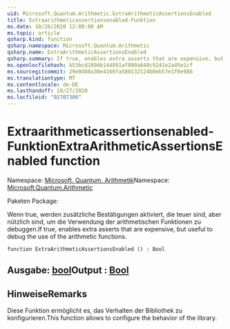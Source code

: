 ```yaml
---
uid: Microsoft.Quantum.Arithmetic.ExtraArithmeticAssertionsEnabled
title: Extraarithmeticassertionsenabled-Funktion
ms.date: 10/26/2020 12:00:00 AM
ms.topic: article
qsharp.kind: function
qsharp.namespace: Microsoft.Quantum.Arithmetic
qsharp.name: ExtraArithmeticAssertionsEnabled
qsharp.summary: If true, enables extra asserts that are expensive, but useful to debug the use of the arithmetic functions.
ms.openlocfilehash: b53bcd1094b144891af800a848c9241e2a45e1cf
ms.sourcegitcommit: 29e0d88a30e4166fa580132124b0eb57e1f0e986
ms.translationtype: MT
ms.contentlocale: de-DE
ms.lasthandoff: 10/27/2020
ms.locfileid: "92707306"
---
```

# <a name="extraarithmeticassertionsenabled-function"></a><span data-ttu-id="e3cc2-102">Extraarithmeticassertionsenabled-Funktion</span><span class="sxs-lookup"><span data-stu-id="e3cc2-102">ExtraArithmeticAssertionsEnabled function</span></span>

<span data-ttu-id="e3cc2-103">Namespace: [Microsoft. Quantum. Arithmetik](xref:Microsoft.Quantum.Arithmetic)</span><span class="sxs-lookup"><span data-stu-id="e3cc2-103">Namespace: [Microsoft.Quantum.Arithmetic](xref:Microsoft.Quantum.Arithmetic)</span></span>

<span data-ttu-id="e3cc2-104">Paketen [](https://nuget.org/packages/)</span><span class="sxs-lookup"><span data-stu-id="e3cc2-104">Package: [](https://nuget.org/packages/)</span></span>


<span data-ttu-id="e3cc2-105">Wenn true, werden zusätzliche Bestätigungen aktiviert, die teuer sind, aber nützlich sind, um die Verwendung der arithmetischen Funktionen zu debuggen.</span><span class="sxs-lookup"><span data-stu-id="e3cc2-105">If true, enables extra asserts that are expensive, but useful to debug the use of the arithmetic functions.</span></span>

```qsharp
function ExtraArithmeticAssertionsEnabled () : Bool
```


## <a name="output--bool"></a><span data-ttu-id="e3cc2-106">Ausgabe: [bool](xref:microsoft.quantum.lang-ref.bool)</span><span class="sxs-lookup"><span data-stu-id="e3cc2-106">Output : [Bool](xref:microsoft.quantum.lang-ref.bool)</span></span>



## <a name="remarks"></a><span data-ttu-id="e3cc2-107">Hinweise</span><span class="sxs-lookup"><span data-stu-id="e3cc2-107">Remarks</span></span>

<span data-ttu-id="e3cc2-108">Diese Funktion ermöglicht es, das Verhalten der Bibliothek zu konfigurieren.</span><span class="sxs-lookup"><span data-stu-id="e3cc2-108">This function allows to configure the behavior of the library.</span></span>